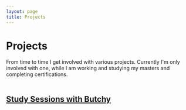 ```yaml
---
layout: page
title: Projects
---
```


# Projects
From time to time I get involved with various projects. Currently I'm only involved with one, while I am working and studying my masters and completing certifications.
<br /><br />
## [Study Sessions with Butchy](https://pwnageByButchy.gitgub.io/study/)
